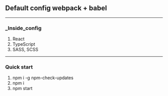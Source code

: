 ## Default config webpack + babel
***
### _Inside_config

1. React
2. TypeScript
3. SASS, SCSS
***
### Quick start
1. npm i -g npm-check-updates
2. npm i
3. npm start
